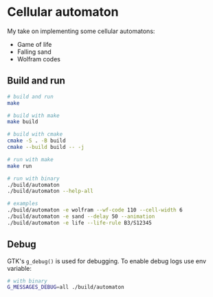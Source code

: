 # Cellular automaton

My take on implementing some cellular automatons:
- Game of life
- Falling sand
- Wolfram codes

## Build and run

```bash
# build and run
make

# build with make
make build

# build with cmake
cmake -S . -B build
cmake --build build -- -j

# run with make
make run

# run with binary
./build/automaton
./build/automaton --help-all

# examples
./build/automaton -e wolfram --wf-code 110 --cell-width 6
./build/automaton -e sand --delay 50 --animation
./build/automaton -e life --life-rule B3/S12345
```

## Debug

GTK's `g_debug()` is used for debugging. To enable debug logs use env variable:

```bash
# with binary
G_MESSAGES_DEBUG=all ./build/automaton
```

